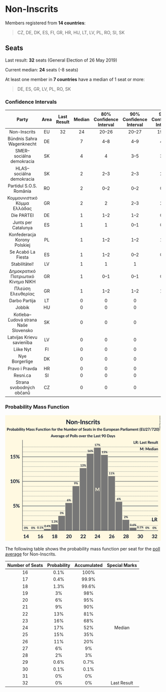 # Non-Inscrits

Members registered from **14 countries**:

> CZ, DE, DK, ES, FI, GR, HR, HU, LT, LV, PL, RO, SI, SK

## Seats

Last result: **32** seats (General Election of 26 May 2019)

Current median: **24** seats (-8 seats)

At least one member in **7 countries** have a median of 1 seat or more:

> DE, ES, GR, LV, PL, RO, SK

### Confidence Intervals

| Party | Area | Last Result | Median | 80% Confidence Interval | 90% Confidence Interval | 95% Confidence Interval | 99% Confidence Interval |
|:-----:|:----:|:-----------:|:------:|:-----------------------:|:-----------------------:|:-----------------------:|:-----------------------:|
| Non-Inscrits | EU | 32 | 24 | 20–26 | 20–27 | 19–28 | 18–29 |
| Bündnis Sahra Wagenknecht | DE | | 7 | 4–8 | 4–9 | 4–9 | 3–10 |
| SMER–sociálna demokracia | SK | | 4 | 4 | 3–5 | 3–5 | 3–5 |
| HLAS–sociálna demokracia | SK | | 2 | 2–3 | 2–3 | 2–3 | 2–3 |
| Partidul S.O.S. România | RO | | 2 | 0–2 | 0–2 | 0–2 | 0–3 |
| Κομμουνιστικό Κόμμα Ελλάδας | GR | | 2 | 2 | 2–3 | 2–3 | 1–3 |
| Die PARTEI | DE | | 1 | 1–2 | 1–2 | 0–2 | 0–2 |
| Junts per Catalunya | ES | | 1 | 1 | 0–1 | 0–1 | 0–2 |
| Konfederacja Korony Polskiej | PL | | 1 | 1–2 | 1–2 | 1–2 | 0–3 |
| Se Acabó La Fiesta | ES | | 1 | 1–2 | 0–2 | 0–2 | 0–3 |
| Stabilitātei! | LV | | 1 | 1 | 1 | 1 | 1 |
| Δημοκρατικό Πατριωτικό Κίνημα ΝΙΚΗ | GR | | 1 | 0–1 | 0–1 | 0–1 | 0–1 |
| Πλεύση Ελευθερίας | GR | | 1 | 1–2 | 1–2 | 1–2 | 0–2 |
| Darbo Partija | LT | | 0 | 0 | 0 | 0 | 0 |
| Jobbik | HU | | 0 | 0 | 0 | 0 | 0 |
| Kotleba–Ľudová strana Naše Slovensko | SK | | 0 | 0 | 0 | 0 | 0 |
| Latvijas Krievu savienība | LV | | 0 | 0 | 0 | 0 | 0 |
| Liike Nyt | FI | | 0 | 0 | 0 | 0 | 0 |
| Nye Borgerlige | DK | | 0 | 0 | 0 | 0 | 0 |
| Pravo i Pravda | HR | | 0 | 0 | 0 | 0 | 0 |
| Resni.ca | SI | | 0 | 0 | 0 | 0 | 0 |
| Strana svobodných občanů | CZ | | 0 | 0 | 0 | 0 | 0 |

### Probability Mass Function

![Graph with seats probability mass function not yet produced](average-2024-11-30-seats-pmf-non-inscrits.png "Seats Probability Mass Function")

The following table shows the probability mass function per seat for the [poll average](average-2024-11-30.html) for Non-Inscrits.

| Number of Seats | Probability | Accumulated | Special Marks |
|:---------------:|:-----------:|:-----------:|:-------------:|
| 16 | 0.1% | 100% |  |
| 17 | 0.4% | 99.9% |  |
| 18 | 1.3% | 99.6% |  |
| 19 | 3% | 98% |  |
| 20 | 6% | 95% |  |
| 21 | 9% | 90% |  |
| 22 | 13% | 81% |  |
| 23 | 16% | 68% |  |
| 24 | 17% | 52% | Median |
| 25 | 15% | 35% |  |
| 26 | 11% | 20% |  |
| 27 | 6% | 9% |  |
| 28 | 2% | 3% |  |
| 29 | 0.6% | 0.7% |  |
| 30 | 0.1% | 0.1% |  |
| 31 | 0% | 0% |  |
| 32 | 0% | 0% | Last Result |


